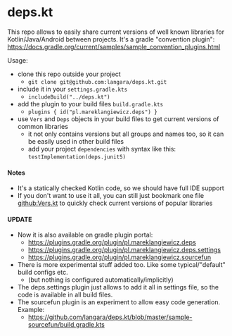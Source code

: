 # deps.kt

This repo allows to easily share current versions of well known libraries for Kotlin/Java/Android between projects.
It's a gradle "convention plugin": https://docs.gradle.org/current/samples/sample_convention_plugins.html

Usage:
- clone this repo outside your project
    - `git clone git@github.com:langara/deps.kt.git`
- include it in your `settings.gradle.kts`
    - `includeBuild("../deps.kt")`
- add the plugin to your build files `build.gradle.kts`
  - `plugins { id("pl.mareklangiewicz.deps") }`
- use `Vers` and `Deps` objects in your build files to get current versions of common libraries
    - it not only contains versions but all groups and names too, so it can be easily used in other build files
    - add your project `dependencies` with syntax like this: `testImplementation(deps.junit5)`

#### Notes
- It's a statically checked Kotlin code, so we should have full IDE support
- If you don't want to use it all, you can still just bookmark one file [github:Vers.kt](https://github.com/langara/deps.kt/blob/master/src/main/kotlin/Vers.kt) to quickly check current versions of popular libraries
 
#### UPDATE
- Now it is also available on gradle plugin portal:
    - https://plugins.gradle.org/plugin/pl.mareklangiewicz.deps
    - https://plugins.gradle.org/plugin/pl.mareklangiewicz.deps.settings
    - https://plugins.gradle.org/plugin/pl.mareklangiewicz.sourcefun
- There is more experimental stuff added too. Like some typical/"default" build configs etc.
    - (but nothing is configured automatically/implicitly)
- The deps.settings plugin just allows to add it all in settings file,
  so the code is available in all build files.
- The sourcefun plugin is an experiment to allow easy code generation. Example:
    - https://github.com/langara/deps.kt/blob/master/sample-sourcefun/build.gradle.kts